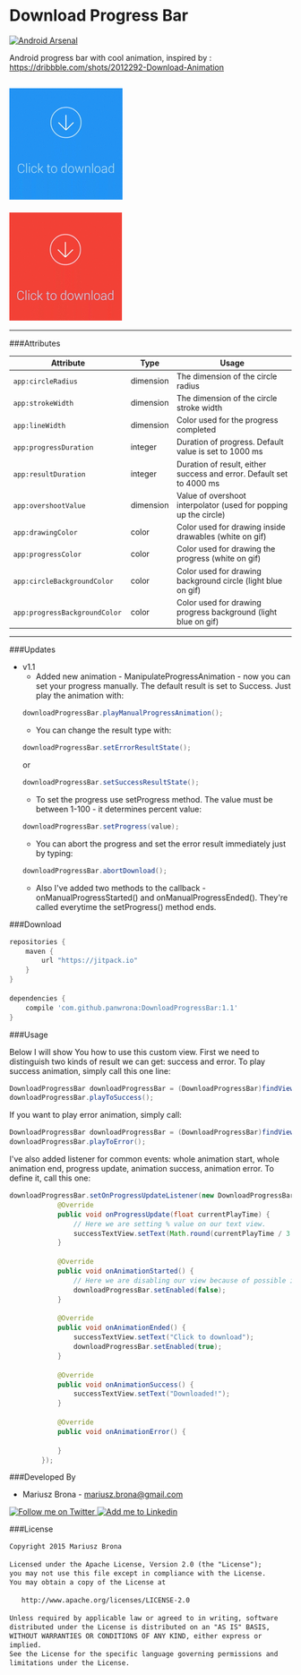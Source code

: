 # Download Progress Bar

[![Android Arsenal](https://img.shields.io/badge/Android%20Arsenal-DownloadProgressBar-green.svg?style=flat)](https://android-arsenal.com/details/1/2059)

Android progress bar with cool animation, inspired by : https://dribbble.com/shots/2012292-Download-Animation

![Download Progress Bar Animation](success.gif)
---
![Download Progress Bar Animation](error.gif)

---
###Attributes

| Attribute                     | Type      | Usage                                                                |
| ----------------------------- | --------- | -------------------------------------------------------------------- |
| `app:circleRadius`            | dimension | The dimension of the circle radius                                   |
| `app:strokeWidth`             | dimension | The dimension of the circle stroke width                             |
| `app:lineWidth`               | dimension | Color used for the progress completed                                |
| `app:progressDuration`        | integer   | Duration of progress. Default value is set to 1000 ms                |
| `app:resultDuration`          | integer   | Duration of result, either success and error. Default set to 4000 ms |
| `app:overshootValue`          | dimension | Value of overshoot interpolator (used for popping up the circle)     |
| `app:drawingColor `           | color     | Color used for drawing inside drawables (white on gif)               |
| `app:progressColor `          | color     | Color used for drawing the progress (white on gif)                   |
| `app:circleBackgroundColor `  | color     | Color used for drawing background circle (light blue on gif)         |
| `app:progressBackgroundColor `| color     | Color used for drawing progress background (light blue on gif)       |

---

###Updates
- v1.1
    - Added new animation - ManipulateProgressAnimation - now you can set your progress manually. The default result is set to Success. Just play the animation with:
    ```java
    downloadProgressBar.playManualProgressAnimation();
    ```
    - You can change the result type with:
    ```java
    downloadProgressBar.setErrorResultState();
    ```
    or
    ```java
    downloadProgressBar.setSuccessResultState();
    ```
    - To set the progress use setProgress method. The value must be between 1-100 - it determines percent value:
    ```java
    downloadProgressBar.setProgress(value);
    ```
    - You can abort the progress and set the error result immediately just by typing:
    ```java
    downloadProgressBar.abortDownload();
    ```
    - Also I've added two methods to the callback - onManualProgressStarted() and onManualProgressEnded(). They're called everytime the setProgress() method ends.

###Download

```groovy
repositories {
    maven {
        url "https://jitpack.io"
    }
}

dependencies {
    compile 'com.github.panwrona:DownloadProgressBar:1.1'
}
```

###Usage

Below I will show You how to use this custom view. First we need to distinguish two kinds of result we can get: success and error.
To play success animation, simply call this one line:
```java
DownloadProgressBar downloadProgressBar = (DownloadProgressBar)findViewById(R.id.download_progress_view);
downloadProgressBar.playToSuccess();
```
If you want to play error animation, simply call:
```java
DownloadProgressBar downloadProgressBar = (DownloadProgressBar)findViewById(R.id.download_progress_view);
downloadProgressBar.playToError();
```
I've also added listener for common events: whole animation start, whole animation end, progress update, animation success, animation error.
To define it, call this one:
```java
downloadProgressBar.setOnProgressUpdateListener(new DownloadProgressBar.OnProgressUpdateListener() {
            @Override
            public void onProgressUpdate(float currentPlayTime) {
                // Here we are setting % value on our text view.
                successTextView.setText(Math.round(currentPlayTime / 3.6) + " %");
            }

            @Override
            public void onAnimationStarted() {
                // Here we are disabling our view because of possible interactions while animating.
                downloadProgressBar.setEnabled(false);
            }

            @Override
            public void onAnimationEnded() {
                successTextView.setText("Click to download");
                downloadProgressBar.setEnabled(true);
            }

            @Override
            public void onAnimationSuccess() {
                successTextView.setText("Downloaded!");
            }

            @Override
            public void onAnimationError() {

            }
        });
```
###Developed By
- Mariusz Brona - <mariusz.brona@gmail.com>

<a href="https://twitter.com/pan_wrona">
  <img alt="Follow me on Twitter" src="http://imageshack.us/a/img812/3923/smallth.png" />
</a>

<a href="https://pl.linkedin.com/in/mariuszbrona">
  <img alt="Add me to Linkedin" src="http://imageshack.us/a/img41/7877/smallld.png" />
</a>

###License

```
Copyright 2015 Mariusz Brona

Licensed under the Apache License, Version 2.0 (the "License");
you may not use this file except in compliance with the License.
You may obtain a copy of the License at

   http://www.apache.org/licenses/LICENSE-2.0

Unless required by applicable law or agreed to in writing, software
distributed under the License is distributed on an "AS IS" BASIS,
WITHOUT WARRANTIES OR CONDITIONS OF ANY KIND, either express or implied.
See the License for the specific language governing permissions and
limitations under the License.
```

